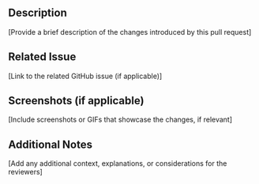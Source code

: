 ## Description
[Provide a brief description of the changes introduced by this pull request]

## Related Issue
[Link to the related GitHub issue (if applicable)]

## Screenshots (if applicable)
[Include screenshots or GIFs that showcase the changes, if relevant]

## Additional Notes
[Add any additional context, explanations, or considerations for the reviewers]
